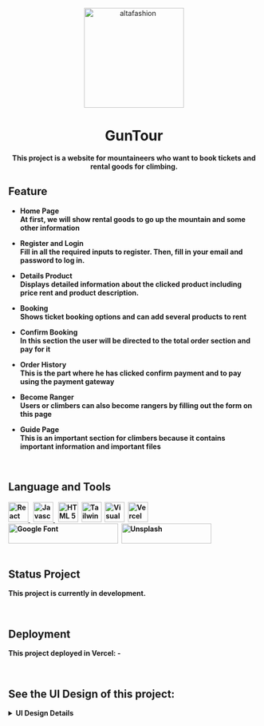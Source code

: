 <div align="center">
    <br>
        <img src="https://drive.google.com/uc?export=view&id=19Y3c2PUG9vg8bCsLh46otvuLjYw7CHJZ" alt="altafashion" width="200px"/>

# GunTour

<strong>This project is a website for mountaineers who want to book tickets and rental goods for climbing.<strong>

</div>

## Feature
- Home Page <br>
  At first, we will show rental goods to go up the mountain and some other information
  
- Register and Login <br>
  Fill in all the required inputs to register. Then, fill in your email and password to log in.

- Details Product <br>
  Displays detailed information about the clicked product including price rent and product description.

- Booking <br>
  Shows ticket booking options and can add several products to rent
  <br>
  
- Confirm Booking <br>
  In this section the user will be directed to the total order section and pay for it
  <br>
  
- Order History <br>
  This is the part where he has clicked confirm payment and to pay using the payment gateway
  <br>
  
- Become Ranger <br>
  Users or climbers can also become rangers by filling out the form on this page
  <br>

- Guide Page <br>
  This is an important section for climbers because it contains important information and important files
  <br>


<br>

## Language and Tools
<div>
    <a href="https://reactjs.org/">
    <img src="https://drive.google.com/uc?export=view&id=1DMqkFq0deeshUptQYcT6gWuCRgCO1ecD" title="React JS" alt="React JS" width="40"/>
    </a>&nbsp;
    <a href="https://www.javascript.com/">
    <img src="https://drive.google.com/uc?export=view&id=1sYi_QrPDZEsF_1-5eQNRa84YFkcA_Qmi" title="Javascript" alt="Javascript" width="40"/>
    </a>&nbsp;
    <a href="https://www.w3schools.com/html/">
    <img src="https://drive.google.com/uc?export=view&id=1XPJKzToBlrQmMSff1NDoSCftzk0QQEJV" title="HTML 5" alt="HTML 5" width="40"/></a>&nbsp;
    <a href="https://tailwindcss.com/">
    <img src="https://drive.google.com/uc?export=view&id=1nMSZnnQmKXMfNfVpIWaTZlBDCqmSL_sx" title="Tailwind CSS" alt="Tailwind CSS" width="40"/></a>&nbsp;
    <a href="https://code.visualstudio.com/">
    <img src="https://drive.google.com/uc?export=view&id=1z9m4T_AYh_1O2qSCWdNn7-TmplDBgink" title="Visual Studio" alt="Visual Studio" width="40"/></a>&nbsp;
    <a href="https://vercel.com/">
    <img src="https://drive.google.com/uc?export=view&id=1i3h9awG8PtKshjU2Jsv1CBns4A32Pn8C" title="Vercel" alt="Vercel" width="40"/></a>&nbsp;
    <a href="https://fonts.google.com">
    <img src="https://drive.google.com/uc?export=view&id=1Mp9gYxSq4bB6jmy9-94aMzs2dATEWT_7" title="Google Fonts" alt="Google Font"  height="40"  width="220"/></a>&nbsp;
    <a href="https://www.unsplash.com/">
    <img src="https://drive.google.com/uc?export=view&id=1GbUbHrvIyTGyMj7jhW8pR4FmReQO6fhU" title="Pexels" alt="Unsplash"  height="40" width="180"/></a>&nbsp;
</div>

<br>

## Status Project
This project is currently in development.

<br>

## Deployment
This project deployed in Vercel: -

<br>

## See the UI Design of this project:

<details><summary>UI Design Details</summary>

- Home Page
  <img src="https://drive.google.com/uc?export=view&id=1YjaWOEH5WO6PBPa6T3ERZ2GRAQggEOJw" alt="Home"/>

- Register Page
  <img src="https://drive.google.com/uc?export=view&id=1M2fAUZF5nGsDpBJggpfoMJqw8zmwpPTw" alt="Register"/>

- Login Page
  <img src="https://drive.google.com/uc?export=view&id=1uhBVtxUnS9_f7_KfskcCw1utRDUP-NUB" alt="Login"/>
  
- 404 Page
  <img src="https://drive.google.com/uc?export=view&id=1qxsI4ty_PoAhoaPOnwJZuqNM4g5ZN2Ua" alt="404"/>

- Detail Product Page
  <img src="https://drive.google.com/uc?export=view&id=1IRo_xSZoBF9RwQ5_bX-snNcmGFnvHYBP" alt="Detail Product"/>

- Booking Page
  <img src="https://drive.google.com/uc?export=view&id=1UZ_Yd7jtGb9_UYp0AdWUVkzfLeJiHg8D" alt="Booking"/>

- Confirm Booking Page
  <img src="https://drive.google.com/uc?export=view&id=1uAd23Wyr53_HeV7XxgPaEfgV678j6nsn" alt="Confirm Booking"/>

- Order History Page
  <img src="https://drive.google.com/uc?export=view&id=1di5ByDwGqnVTR8D9bfhNV1PzgSYB4xU3" alt="Order History"/>

- Become Ranger Page
  <img src="https://drive.google.com/uc?export=view&id=1HZwAOFu9lKCwKX0osP5V6uaL5ihEltpG" alt="Become Ranger"/>

- Guide Page
  <img src="https://drive.google.com/uc?export=view&id=14tpUowmUbECOk3ukODC-8NyIoeloKa-h" alt="Guide"/>

</details>